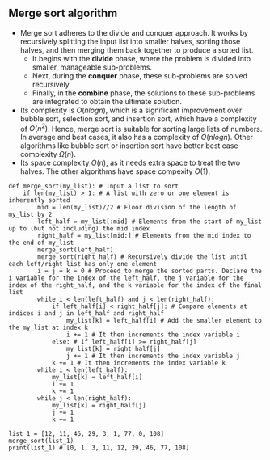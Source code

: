 ## Merge sort algorithm
- Merge sort adheres to the divide and conquer approach. It works by recursively splitting the input list into smaller halves, sorting those halves, and then merging them back together to produce a sorted list.
  - It begins with the **divide** phase, where the problem is divided into smaller, manageable sub-problems.
  - Next, during the **conquer** phase, these sub-problems are solved recursively.
  - Finally, in the **combine** phase, the solutions to these sub-problems are integrated to obtain the ultimate solution.
- Its complexity is $O(n log n)$, which is a significant improvement over bubble sort, selection sort, and insertion sort, which have a complexity of $O(n^2)$. Hence, merge sort is suitable for sorting large lists of numbers. In average and best cases, it also has a complexity of $O(n log n)$. Other algorithms like bubble sort or insertion sort have better best case complexity $\Omega(n)$.
- Its space complexity $O(n)$, as it needs extra space to treat the two halves. The other algorithms have space compexity $O(1)$.

```
def merge_sort(my_list): # Input a list to sort
    if len(my_list) > 1: # A list with zero or one element is inherently sorted
        mid = len(my_list)//2 # Floor division of the length of my_list by 2
        left_half = my_list[:mid] # Elements from the start of my_list up to (but not including) the mid index
        right_half = my_list[mid:] # Elements from the mid index to the end of my_list
        merge_sort(left_half)
        merge_sort(right_half) # Recursively divide the list until each left/right list has only one element
        i = j = k = 0 # Proceed to merge the sorted parts. Declare the i variable for the index of the left_half, the j variable for the index of the right_half, and the k variable for the index of the final list
        while i < len(left_half) and j < len(right_half): 
            if left_half[i] < right_half[j]: # Compare elements at indices i and j in left_half and right_half
                my_list[k] = left_half[i] # Add the smaller element to the my_list at index k
                i += 1 # It then increments the index variable i
            else: # if left_half[i] >= right_half[j]
                my_list[k] = right_half[j]
                j += 1 # It then increments the index variable j
            k += 1 # It then increments the index variable k
        while i < len(left_half):
            my_list[k] = left_half[i]
            i += 1
            k += 1
        while j < len(right_half):
            my_list[k] = right_half[j]
            j += 1
            k += 1

list_1 = [12, 11, 46, 29, 3, 1, 77, 0, 108]
merge_sort(list_1)
print(list_1) # [0, 1, 3, 11, 12, 29, 46, 77, 108]
```
